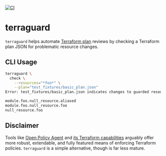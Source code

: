 [![CI](https://github.com/mdb/terraguard/actions/workflows/ci.yml/badge.svg)](https://github.com/mdb/terraguard/actions/workflows/ci.yml)

# terraguard

`terraguard` helps automate [Terraform plan](https://www.terraform.io/docs/cli/commands/plan.html) reviews by checking a Terraform plan JSON for problematic resource changes.

## CLI Usage

```bash
terraguard \
  check \
    --resources="*foo*" \
    --plan="test_fixtures/basic_plan.json"
Error: test_fixtures/basic_plan.json indicates changes to guarded resources:

module.foo.null_resource.aliased
module.foo.null_resource.foo
null_resource.foo
```

## Disclaimer

Tools like [Open Policy Agent](https://www.openpolicyagent.org/) and [its Terraform capabilities](https://www.openpolicyagent.org/docs/latest/terraform/) arguably offer more robust, extendable, and fully featured means of enforcing Terraform policies. `terraguard` is a simple alternative, though is far less mature.

